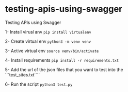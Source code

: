 # testing-apis-using-swagger
Testing APIs using Swagger



1- Install virual anv
```pip install virtualenv```

2- Create virtual env
```python3 -m venv venv```

3- Active virtual env
```source venv/bin/activate```

4- Install requirements
```pip install -r requirements.txt```

5- Add the url of the json files that you want to test into the ```test_sites.txt````

6- Run the script
```python3 test.py```
